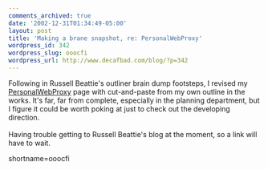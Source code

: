 ```yaml
---
comments_archived: true
date: '2002-12-31T01:34:49-05:00'
layout: post
title: 'Making a brane snapshot, re: PersonalWebProxy'
wordpress_id: 342
wordpress_slug: ooocfi
wordpress_url: http://www.decafbad.com/blog/?p=342
---
```

Following in Russell Beattie's outliner brain dump footsteps, I revised my <a href="http://www.decafbad.com/twiki/bin/view/Main/PersonalWebProxy">PersonalWebProxy</a> page with cut-and-paste from my own outline in the works.  It's far, far from complete, especially in the planning department, but I figure it could be worth poking at just to check out the developing direction.
<br /><br />
Having trouble getting to Russell Beattie's blog at the moment, so a link will have to wait.
<!--more-->
shortname=ooocfi
